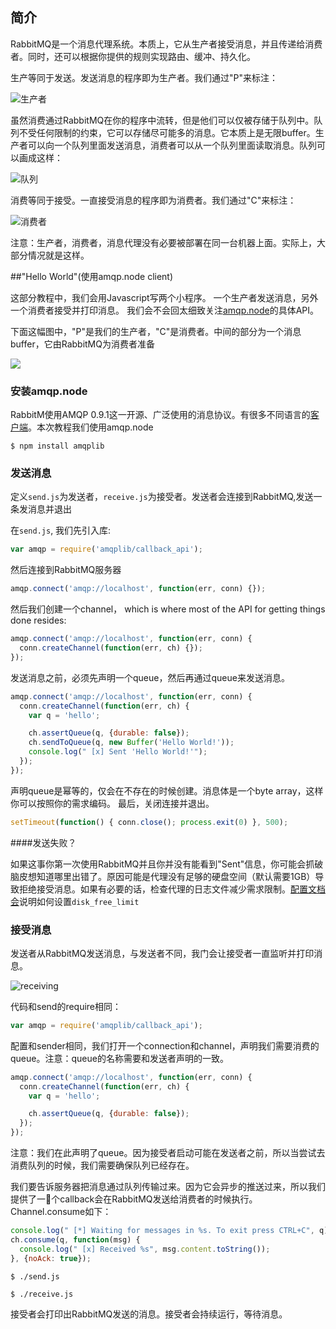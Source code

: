 ## 简介
RabbitMQ是一个消息代理系统。本质上，它从生产者接受消息，并且传递给消费者。同时，还可以根据你提供的规则实现路由、缓冲、持久化。

生产等同于发送。发送消息的程序即为生产者。我们通过"P"来标注：

![生产者](https://www.rabbitmq.com/img/tutorials/producer.png)

虽然消费通过RabbitMQ在你的程序中流转，但是他们可以仅被存储于队列中。队列不受任何限制的约束，它可以存储尽可能多的消息。它本质上是无限buffer。生产者可以向一个队列里面发送消息，消费者可以从一个队列里面读取消息。队列可以画成这样：

![队列](https://www.rabbitmq.com/img/tutorials/queue.png)

消费等同于接受。一直接受消息的程序即为消费者。我们通过"C"来标注：

![消费者](https://www.rabbitmq.com/img/tutorials/consumer.png)

注意：生产者，消费者，消息代理没有必要被部署在同一台机器上面。实际上，大部分情况就是这样。

##"Hello World"(使用amqp.node client)

这部分教程中，我们会用Javascript写两个小程序。
一个生产者发送消息，另外一个消费者接受并打印消息。
我们会不会回太细致关注[amqp.node](http://www.squaremobius.net/amqp.node/)的具体API。

下面这幅图中，"P"是我们的生产者，"C"是消费者。中间的部分为一个消息buffer，它由RabbitMQ为消费者准备

![](https://www.rabbitmq.com/img/tutorials/python-one.png)

### 安装amqp.node

RabbitM使用AMQP 0.9.1这一开源、广泛使用的消息协议。有很多不同语言的[客户端](https://www.rabbitmq.com/devtools.html)。本次教程我们使用amqp.node

```
$ npm install amqplib
```

### 发送消息

定义`send.js`为发送者，`receive.js`为接受者。发送者会连接到RabbitMQ,发送一条发消息并退出

在`send.js`, 我们先引入库:

```javascript
var amqp = require('amqplib/callback_api');
```

然后连接到RabbitMQ服务器

```js
amqp.connect('amqp://localhost', function(err, conn) {});
```

然后我们创建一个channel， which is where most of the API for getting things done resides:

```js
amqp.connect('amqp://localhost', function(err, conn) {
  conn.createChannel(function(err, ch) {});
});
```

发送消息之前，必须先声明一个queue，然后再通过queue来发送消息。

```js
amqp.connect('amqp://localhost', function(err, conn) {
  conn.createChannel(function(err, ch) {
    var q = 'hello';

    ch.assertQueue(q, {durable: false});
    ch.sendToQueue(q, new Buffer('Hello World!'));
    console.log(" [x] Sent 'Hello World!'");
  });
});
```

声明queue是幂等的，仅会在不存在的时候创建。消息体是一个byte array，这样你可以按照你的需求编码。
最后，关闭连接并退出。

```js
setTimeout(function() { conn.close(); process.exit(0) }, 500);
```

####发送失败？

如果这事你第一次使用RabbitMQ并且你并没有能看到"Sent"信息，你可能会抓破脑皮想知道哪里出错了。原因可能是代理没有足够的硬盘空间（默认需要1GB）导致拒绝接受消息。如果有必要的话，检查代理的日志文件减少需求限制。[配置文档会](http://www.rabbitmq.com/configure.html#config-items)说明如何设置`disk_free_limit`

### 接受消息
发送者从RabbitMQ发送消息，与发送者不同，我门会让接受者一直监听并打印消息。

![receiving](https://www.rabbitmq.com/img/tutorials/receiving.png)

代码和send的require相同：

```js
var amqp = require('amqplib/callback_api');
```

配置和sender相同，我们打开一个connection和channel，声明我们需要消费的queue。注意：queue的名称需要和发送者声明的一致。

```js
amqp.connect('amqp://localhost', function(err, conn) {
  conn.createChannel(function(err, ch) {
    var q = 'hello';

    ch.assertQueue(q, {durable: false});
  });
});
```

注意：我们在此声明了queue。因为接受者启动可能在发送者之前，所以当尝试去消费队列的时候，我们需要确保队列已经存在。

我们要告诉服务器把消息通过队列传输过来。因为它会异步的推送过来，所以我们提供了一个callback会在RabbitMQ发送给消费者的时候执行。Channel.consume如下：

```js
console.log(" [*] Waiting for messages in %s. To exit press CTRL+C", q);
ch.consume(q, function(msg) {
  console.log(" [x] Received %s", msg.content.toString());
}, {noAck: true});
```

```
$ ./send.js
```
```
$ ./receive.js
```

接受者会打印出RabbitMQ发送的消息。接受者会持续运行，等待消息。

